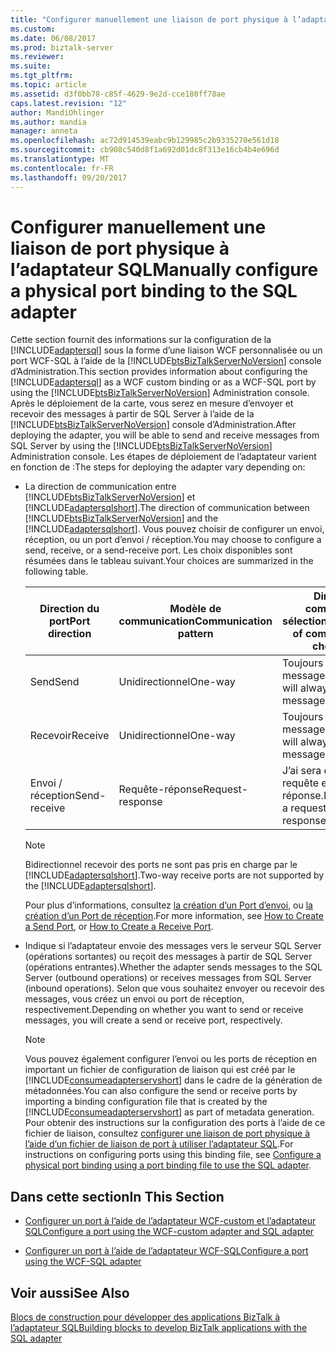 ```yaml
---
title: "Configurer manuellement une liaison de port physique à l’adaptateur SQL | Documents Microsoft"
ms.custom: 
ms.date: 06/08/2017
ms.prod: biztalk-server
ms.reviewer: 
ms.suite: 
ms.tgt_pltfrm: 
ms.topic: article
ms.assetid: d3f0bb78-c85f-4629-9e2d-cce180ff78ae
caps.latest.revision: "12"
author: MandiOhlinger
ms.author: mandia
manager: anneta
ms.openlocfilehash: ac72d914539eabc9b129985c2b9335270e561d18
ms.sourcegitcommit: cb908c540d8f1a692d01dc8f313e16cb4b4e696d
ms.translationtype: MT
ms.contentlocale: fr-FR
ms.lasthandoff: 09/20/2017
---
```

# <a name="manually-configure-a-physical-port-binding-to-the-sql-adapter"></a><span data-ttu-id="3cbce-102">Configurer manuellement une liaison de port physique à l’adaptateur SQL</span><span class="sxs-lookup"><span data-stu-id="3cbce-102">Manually configure a physical port binding to the SQL adapter</span></span>
<span data-ttu-id="3cbce-103">Cette section fournit des informations sur la configuration de la [!INCLUDE[adaptersql](../../includes/adaptersql-md.md)] sous la forme d’une liaison WCF personnalisée ou un port WCF-SQL à l’aide de la [!INCLUDE[btsBizTalkServerNoVersion](../../includes/btsbiztalkservernoversion-md.md)] console d’Administration.</span><span class="sxs-lookup"><span data-stu-id="3cbce-103">This section provides information about configuring the [!INCLUDE[adaptersql](../../includes/adaptersql-md.md)] as a WCF custom binding or as a WCF-SQL port by using the [!INCLUDE[btsBizTalkServerNoVersion](../../includes/btsbiztalkservernoversion-md.md)] Administration console.</span></span> <span data-ttu-id="3cbce-104">Après le déploiement de la carte, vous serez en mesure d’envoyer et recevoir des messages à partir de SQL Server à l’aide de la [!INCLUDE[btsBizTalkServerNoVersion](../../includes/btsbiztalkservernoversion-md.md)] console d’Administration.</span><span class="sxs-lookup"><span data-stu-id="3cbce-104">After deploying the adapter, you will be able to send and receive messages from SQL Server by using the [!INCLUDE[btsBizTalkServerNoVersion](../../includes/btsbiztalkservernoversion-md.md)] Administration console.</span></span> <span data-ttu-id="3cbce-105">Les étapes de déploiement de l’adaptateur varient en fonction de :</span><span class="sxs-lookup"><span data-stu-id="3cbce-105">The steps for deploying the adapter vary depending on:</span></span>  
  
-   <span data-ttu-id="3cbce-106">La direction de communication entre [!INCLUDE[btsBizTalkServerNoVersion](../../includes/btsbiztalkservernoversion-md.md)] et [!INCLUDE[adaptersqlshort](../../includes/adaptersqlshort-md.md)].</span><span class="sxs-lookup"><span data-stu-id="3cbce-106">The direction of communication between [!INCLUDE[btsBizTalkServerNoVersion](../../includes/btsbiztalkservernoversion-md.md)] and the [!INCLUDE[adaptersqlshort](../../includes/adaptersqlshort-md.md)].</span></span> <span data-ttu-id="3cbce-107">Vous pouvez choisir de configurer un envoi, réception, ou un port d’envoi / réception.</span><span class="sxs-lookup"><span data-stu-id="3cbce-107">You may choose to configure a send, receive, or a send-receive port.</span></span> <span data-ttu-id="3cbce-108">Les choix disponibles sont résumées dans le tableau suivant.</span><span class="sxs-lookup"><span data-stu-id="3cbce-108">Your choices are summarized in the following table.</span></span>  
  
    |<span data-ttu-id="3cbce-109">Direction du port</span><span class="sxs-lookup"><span data-stu-id="3cbce-109">Port direction</span></span>|<span data-ttu-id="3cbce-110">Modèle de communication</span><span class="sxs-lookup"><span data-stu-id="3cbce-110">Communication pattern</span></span>|<span data-ttu-id="3cbce-111">Direction de communication sélectionnables</span><span class="sxs-lookup"><span data-stu-id="3cbce-111">Direction of communication to choose from</span></span>|  
    |--------------------|---------------------------|-----------------------------------------------|  
    |<span data-ttu-id="3cbce-112">Send</span><span class="sxs-lookup"><span data-stu-id="3cbce-112">Send</span></span>|<span data-ttu-id="3cbce-113">Unidirectionnel</span><span class="sxs-lookup"><span data-stu-id="3cbce-113">One-way</span></span>|<span data-ttu-id="3cbce-114">Toujours envoyer les messages sur ce port.</span><span class="sxs-lookup"><span data-stu-id="3cbce-114">I will always be sending messages on this port.</span></span>|  
    |<span data-ttu-id="3cbce-115">Recevoir</span><span class="sxs-lookup"><span data-stu-id="3cbce-115">Receive</span></span>|<span data-ttu-id="3cbce-116">Unidirectionnel</span><span class="sxs-lookup"><span data-stu-id="3cbce-116">One-way</span></span>|<span data-ttu-id="3cbce-117">Toujours recevoir les messages sur ce port.</span><span class="sxs-lookup"><span data-stu-id="3cbce-117">I will always be receiving messages on this port.</span></span>|  
    |<span data-ttu-id="3cbce-118">Envoi / réception</span><span class="sxs-lookup"><span data-stu-id="3cbce-118">Send-receive</span></span>|<span data-ttu-id="3cbce-119">Requête-réponse</span><span class="sxs-lookup"><span data-stu-id="3cbce-119">Request-response</span></span>|<span data-ttu-id="3cbce-120">J’ai sera envoyer une requête et recevoir une réponse.</span><span class="sxs-lookup"><span data-stu-id="3cbce-120">I will be sending a request and receiving a response.</span></span>|  
  
    > [!NOTE]
    >  <span data-ttu-id="3cbce-121">Bidirectionnel recevoir des ports ne sont pas pris en charge par le [!INCLUDE[adaptersqlshort](../../includes/adaptersqlshort-md.md)].</span><span class="sxs-lookup"><span data-stu-id="3cbce-121">Two-way receive ports are not supported by the [!INCLUDE[adaptersqlshort](../../includes/adaptersqlshort-md.md)].</span></span>  
  
     <span data-ttu-id="3cbce-122">Pour plus d’informations, consultez [la création d’un Port d’envoi](../../core/how-to-create-a-send-port2.md), ou [la création d’un Port de réception](../../core/how-to-create-a-receive-port.md).</span><span class="sxs-lookup"><span data-stu-id="3cbce-122">For more information, see [How to Create a Send Port](../../core/how-to-create-a-send-port2.md), or [How to Create a Receive Port](../../core/how-to-create-a-receive-port.md).</span></span> 
  
-   <span data-ttu-id="3cbce-123">Indique si l’adaptateur envoie des messages vers le serveur SQL Server (opérations sortantes) ou reçoit des messages à partir de SQL Server (opérations entrantes).</span><span class="sxs-lookup"><span data-stu-id="3cbce-123">Whether the adapter sends messages to the SQL Server (outbound operations) or receives messages from SQL Server (inbound operations).</span></span> <span data-ttu-id="3cbce-124">Selon que vous souhaitez envoyer ou recevoir des messages, vous créez un envoi ou port de réception, respectivement.</span><span class="sxs-lookup"><span data-stu-id="3cbce-124">Depending on whether you want to send or receive messages, you will create a send or receive port, respectively.</span></span>  
  
    > [!NOTE]
    >  <span data-ttu-id="3cbce-125">Vous pouvez également configurer l’envoi ou les ports de réception en important un fichier de configuration de liaison qui est créé par le [!INCLUDE[consumeadapterservshort](../../includes/consumeadapterservshort-md.md)] dans le cadre de la génération de métadonnées.</span><span class="sxs-lookup"><span data-stu-id="3cbce-125">You can also configure the send or receive ports by importing a binding configuration file that is created by the [!INCLUDE[consumeadapterservshort](../../includes/consumeadapterservshort-md.md)] as part of metadata generation.</span></span> <span data-ttu-id="3cbce-126">Pour obtenir des instructions sur la configuration des ports à l’aide de ce fichier de liaison, consultez [configurer une liaison de port physique à l’aide d’un fichier de liaison de port à utiliser l’adaptateur SQL](../../adapters-and-accelerators/adapter-sql/configure-a-physical-port-binding-using-a-port-binding-file-to-sql-adapter.md).</span><span class="sxs-lookup"><span data-stu-id="3cbce-126">For instructions on configuring ports using this binding file, see [Configure a physical port binding using a port binding file to use the SQL adapter](../../adapters-and-accelerators/adapter-sql/configure-a-physical-port-binding-using-a-port-binding-file-to-sql-adapter.md).</span></span>
  
## <a name="in-this-section"></a><span data-ttu-id="3cbce-127">Dans cette section</span><span class="sxs-lookup"><span data-stu-id="3cbce-127">In This Section</span></span>  
  
-   [<span data-ttu-id="3cbce-128">Configurer un port à l’aide de l’adaptateur WCF-custom et l’adaptateur SQL</span><span class="sxs-lookup"><span data-stu-id="3cbce-128">Configure a port using the WCF-custom adapter and SQL adapter</span></span>](../../adapters-and-accelerators/adapter-sql/configure-a-port-using-the-wcf-custom-adapter-and-sql-adapter.md)  
  
-   [<span data-ttu-id="3cbce-129">Configurer un port à l’aide de l’adaptateur WCF-SQL</span><span class="sxs-lookup"><span data-stu-id="3cbce-129">Configure a port using the WCF-SQL adapter</span></span>](../../adapters-and-accelerators/adapter-sql/configure-a-port-using-the-wcf-sql-adapter.md)  
  
## <a name="see-also"></a><span data-ttu-id="3cbce-130">Voir aussi</span><span class="sxs-lookup"><span data-stu-id="3cbce-130">See Also</span></span>  
[<span data-ttu-id="3cbce-131">Blocs de construction pour développer des applications BizTalk à l’adaptateur SQL</span><span class="sxs-lookup"><span data-stu-id="3cbce-131">Building blocks to develop BizTalk applications with the SQL adapter</span></span>](../../adapters-and-accelerators/adapter-sql/building-blocks-to-develop-biztalk-applications-with-the-sql-adapter.md)